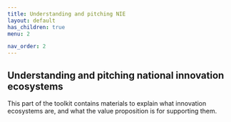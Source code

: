 ```yaml
---
title: Understanding and pitching NIE
layout: default
has_children: true
menu: 2

nav_order: 2
---
```


## Understanding and pitching national innovation ecosystems 

This part of the toolkit contains materials to explain what innovation ecosystems are, and what the value proposition is for supporting them.   

